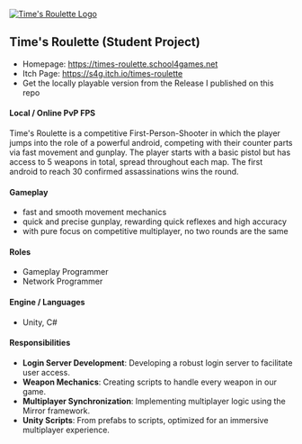 [![Time's Roulette Logo](img/Logo.png)](https://s4g.itch.io/times-roulette)

## Time's Roulette (Student Project)
- Homepage: https://times-roulette.school4games.net
- Itch Page: https://s4g.itch.io/times-roulette
- Get the locally playable version from the Release I published on this repo

#### Local / Online PvP FPS

Time's Roulette is a competitive First-Person-Shooter in which 
the player jumps into the role of a powerful android, competing with their
counter parts via fast movement and gunplay.
The player starts with a basic pistol but has access to 5 weapons in total,
spread throughout each map.
The first android to reach 30 confirmed assassinations wins the round.

#### Gameplay
- fast and smooth movement mechanics
- quick and precise gunplay, rewarding quick reflexes and high accuracy
- with pure focus on competitive multiplayer, no two rounds are the same

#### Roles
- Gameplay Programmer
- Network Programmer

#### Engine / Languages
- Unity, C#

#### Responsibilities
- **Login Server Development**: Developing a robust login server to facilitate user access.
- **Weapon Mechanics**: Creating scripts to handle every weapon in our game.
- **Multiplayer Synchronization**: Implementing multiplayer logic using the Mirror framework.
- **Unity Scripts**: From prefabs to scripts, optimized for an immersive multiplayer experience.
